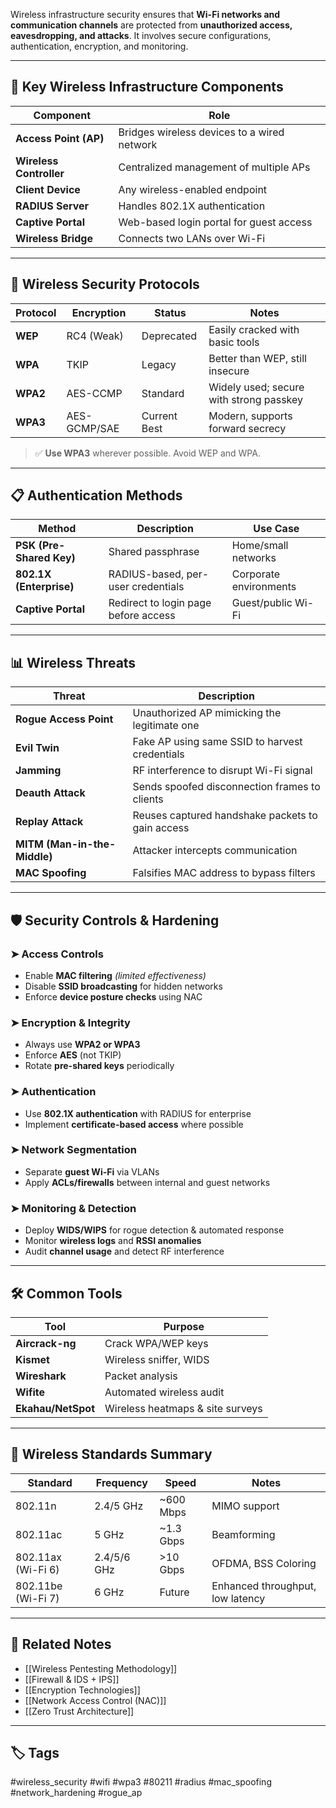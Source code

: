 Wireless infrastructure security ensures that **Wi-Fi networks and communication channels** are protected from **unauthorized access, eavesdropping, and attacks**. It involves secure configurations, authentication, encryption, and monitoring.

---

## 🧱 Key Wireless Infrastructure Components

| Component              | Role                                                 |
|------------------------|------------------------------------------------------|
| **Access Point (AP)**  | Bridges wireless devices to a wired network          |
| **Wireless Controller**| Centralized management of multiple APs               |
| **Client Device**      | Any wireless-enabled endpoint                        |
| **RADIUS Server**      | Handles 802.1X authentication                        |
| **Captive Portal**     | Web-based login portal for guest access              |
| **Wireless Bridge**    | Connects two LANs over Wi-Fi                         |

---

## 🔐 Wireless Security Protocols

| Protocol  | Encryption     | Status        | Notes                                   |
|-----------|----------------|---------------|-----------------------------------------|
| **WEP**   | RC4 (Weak)     | Deprecated    | Easily cracked with basic tools         |
| **WPA**   | TKIP           | Legacy        | Better than WEP, still insecure         |
| **WPA2**  | AES-CCMP       | Standard      | Widely used; secure with strong passkey |
| **WPA3**  | AES-GCMP/SAE   | Current Best  | Modern, supports forward secrecy        |

> ✅ **Use WPA3** wherever possible. Avoid WEP and WPA.

---

## 📋 Authentication Methods

| Method         | Description                                  | Use Case                  |
|----------------|----------------------------------------------|---------------------------|
| **PSK (Pre-Shared Key)** | Shared passphrase                    | Home/small networks       |
| **802.1X (Enterprise)**  | RADIUS-based, per-user credentials   | Corporate environments    |
| **Captive Portal**       | Redirect to login page before access| Guest/public Wi-Fi        |

---

## 📊 Wireless Threats

| Threat               | Description                                          |
|----------------------|------------------------------------------------------|
| **Rogue Access Point** | Unauthorized AP mimicking the legitimate one       |
| **Evil Twin**        | Fake AP using same SSID to harvest credentials       |
| **Jamming**          | RF interference to disrupt Wi-Fi signal              |
| **Deauth Attack**    | Sends spoofed disconnection frames to clients        |
| **Replay Attack**    | Reuses captured handshake packets to gain access     |
| **MITM (Man-in-the-Middle)** | Attacker intercepts communication           |
| **MAC Spoofing**     | Falsifies MAC address to bypass filters              |

---

## 🛡️ Security Controls & Hardening

### ➤ Access Controls

- Enable **MAC filtering** *(limited effectiveness)*
- Disable **SSID broadcasting** for hidden networks
- Enforce **device posture checks** using NAC

### ➤ Encryption & Integrity

- Always use **WPA2 or WPA3**
- Enforce **AES** (not TKIP)
- Rotate **pre-shared keys** periodically

### ➤ Authentication

- Use **802.1X authentication** with RADIUS for enterprise
- Implement **certificate-based access** where possible

### ➤ Network Segmentation

- Separate **guest Wi-Fi** via VLANs
- Apply **ACLs/firewalls** between internal and guest networks

### ➤ Monitoring & Detection

- Deploy **WIDS/WIPS** for rogue detection & automated response
- Monitor **wireless logs** and **RSSI anomalies**
- Audit **channel usage** and detect RF interference

---

## 🛠 Common Tools

| Tool           | Purpose                          |
|----------------|----------------------------------|
| **Aircrack-ng**| Crack WPA/WEP keys               |
| **Kismet**     | Wireless sniffer, WIDS           |
| **Wireshark**  | Packet analysis                  |
| **Wifite**     | Automated wireless audit         |
| **Ekahau/NetSpot** | Wireless heatmaps & site surveys |

---

## 📶 Wireless Standards Summary

| Standard  | Frequency | Speed     | Notes                          |
|-----------|-----------|-----------|--------------------------------|
| 802.11n   | 2.4/5 GHz | ~600 Mbps | MIMO support                   |
| 802.11ac  | 5 GHz     | ~1.3 Gbps | Beamforming                    |
| 802.11ax (Wi-Fi 6) | 2.4/5/6 GHz | >10 Gbps   | OFDMA, BSS Coloring         |
| 802.11be (Wi-Fi 7) | 6 GHz      | Future     | Enhanced throughput, low latency |

---

## 📎 Related Notes

- [[Wireless Pentesting Methodology]]
- [[Firewall & IDS + IPS]]
- [[Encryption Technologies]]
- [[Network Access Control (NAC)]]
- [[Zero Trust Architecture]]

---

## 🏷 Tags

#wireless_security #wifi #wpa3 #80211 #radius #mac_spoofing #network_hardening #rogue_ap

